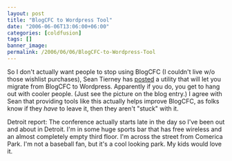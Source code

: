```yaml
---
layout: post
title: "BlogCFC to Wordpress Tool"
date: "2006-06-06T13:06:00+06:00"
categories: [coldfusion]
tags: []
banner_image: 
permalink: /2006/06/06/BlogCFC-to-Wordpress-Tool
---
```


So I don't actually want people to stop using BlogCFC (I couldn't live w/o those wishlist purchases), Sean Tierney has <a href="http://www.scrollinondubs.com/?p=81">posted</a> a utility that will let you migrate from BlogCFC to Wordpress. Apparently if you do, you get to hang out with cooler people. (Just see the picture on the blog entry.) I agree with Sean that providing tools like this actually helps improve BlogCFC, as folks know if they <i>have</i> to leave it, then they aren't "stuck" with it. 

Detroit report: The conference actually starts late in the day so I've been out and about in Detroit. I'm in some huge sports bar that has free wireless and an almost completely empty third floor. I'm across the street from Comerica Park. I'm not a baseball fan, but it's a cool looking park. My kids would love it.
